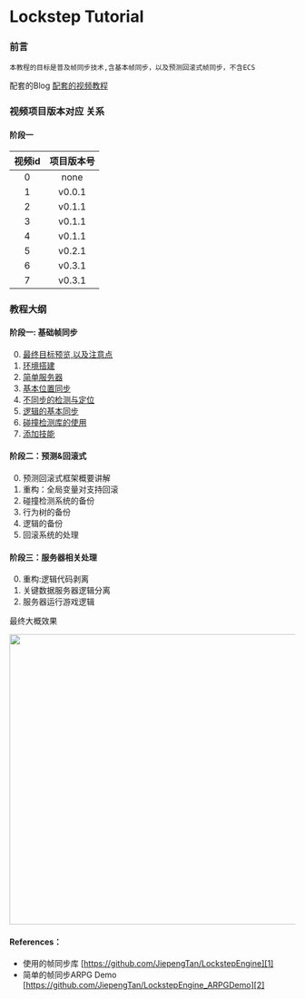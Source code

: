#  Lockstep Tutorial

### 前言
	本教程的目标是普及帧同步技术,含基本帧同步，以及预测回滚式帧同步，不含ECS
配套的Blog 
[配套的视频教程][10]

### 视频项目版本对应 关系
#### 阶段一
视频id | 项目版本号 
:-: | :-: 
0 | none  
1 | v0.0.1
2 | v0.1.1
3 | v0.1.1
4 | v0.1.1
5 | v0.2.1
6 | v0.3.1
7 | v0.3.1


### 教程大纲
#### 阶段一: 基础帧同步
0. [最终目标预览,以及注意点][12]
1. [环境搭建][11]
2. [简单服务器][13]
3. [基本位置同步][13]
4. [不同步的检测与定位][14]
5. [逻辑的基本同步][15]
6. [碰撞检测库的使用][16]
7. [添加技能][16]

#### 阶段二：预测&回滚式 
0. 预测回滚式框架概要讲解
1. 重构：全局变量对支持回滚
2. 碰撞检测系统的备份
3. 行为树的备份
4. 逻辑的备份
6. 回滚系统的处理

#### 阶段三：服务器相关处理
0. 重构:逻辑代码剥离
1. 关键数据服务器逻辑分离
2. 服务器运行游戏逻辑



最终大概效果
<p align="center"> <img src="https://github.com/JiepengTan/JiepengTan.github.io/blob/master/assets/img/blog/LockstepPlatform/LPD_11_Network.gif?raw=true" width="512"/></p>

#### **References：** 
- 使用的帧同步库 [https://github.com/JiepengTan/LockstepEngine][1]
- 简单的帧同步ARPG Demo [https://github.com/JiepengTan/LockstepEngine_ARPGDemo][2]


 [1]: https://github.com/JiepengTan/LockstepEngine
 [2]: https://github.com/JiepengTan/LockstepEngine_ARPGDemo
 [3]: https://github.com/sschmid/Entitas-CSharp
 [4]: https://github.com/JiepengTan/LockstepMath
 [5]: https://github.com/JiepengTan/LockstepCollision
 [6]: https://github.com/JiepengTan/LockstepPlatform/releases
 [7]: https://github.com/sschmid/Entitas-CSharp/releases
 [8]: https://github.com/JiepengTan/LockstepPathFinding
 [9]: https://github.com/JiepengTan/LockstepBehaviorTree
 [10]: https://space.bilibili.com/308864667/channel/detail?cid=86562
 [11]: https://www.bilibili.com/video/av64643363
 [12]: https://www.bilibili.com/video/av64681509
 [13]: https://www.bilibili.com/video/av64688312
 [14]: https://www.bilibili.com/video/av64716600
 [15]: https://www.bilibili.com/video/av64739012
 [16]: https://www.bilibili.com/video/av64899372